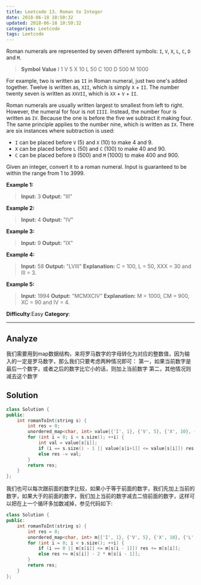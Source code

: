 ```yaml
---
title: Leetcode 13. Roman to Integer
date: 2018-06-18 10:50:32
updated: 2018-06-18 10:50:32
categories: Leetcode
tags: Leetcode
---
```


﻿Roman numerals are represented by seven different symbols: `I`,  `V`,  `X`,  `L`,  `C`,  `D`  and  `M`.

>**Symbol**       **Value**
I             1
V             5
X             10
L             50
C             100
D             500
M             1000

For example, two is written as  `II` in Roman numeral, just two one's added together. Twelve is written as,  `XII`, which is simply  `X`  +  `II`. The number twenty seven is written as  `XXVII`, which is  `XX`  +  `V`  +  `II`.

Roman numerals are usually written largest to smallest from left to right. However, the numeral for four is not  `IIII`. Instead, the number four is written as  `IV`. Because the one is before the five we subtract it making four. The same principle applies to the number nine, which is written as  `IX`. There are six instances where subtraction is used:

-   `I`  can be placed before  `V`  (5) and  `X`  (10) to make 4 and 9.
-   `X`  can be placed before  `L`  (50) and  `C`  (100) to make 40 and 90.
-   `C`  can be placed before  `D`  (500) and  `M`  (1000) to make 400 and 900.

Given an integer, convert it to a roman numeral. Input is guaranteed to be within the range from 1 to 3999.

**Example 1:**

>**Input:** 3
**Output:** "III"

**Example 2:**

>**Input:** 4
**Output:** "IV"

**Example 3:**

>**Input:** 9
**Output:** "IX"

**Example 4:**

>**Input:** 58
**Output:** "LVIII"
**Explanation:** C = 100, L = 50, XXX = 30 and III = 3.

**Example 5:**

>**Input:** 1994
**Output:** "MCMXCIV"
**Explanation:** M = 1000, CM = 900, XC = 90 and IV = 4.


**Difficulty**:Easy
**Category**:  
<!--more-->
*****

## Analyze
  
我们需要用到map数据结构，来将罗马数字的字母转化为对应的整数值，因为输入的一定是罗马数字，那么我们只要考虑两种情况即可：
第一，如果当前数字是最后一个数字，或者之后的数字比它小的话，则加上当前数字
第二，其他情况则减去这个数字
## Solution
```cpp
class Solution {
public:
    int romanToInt(string s) {
        int res = 0;
        unordered_map<char, int> value{{'I', 1}, {'V', 5}, {'X', 10}, {'L', 50}, {'C', 100}, {'D', 500}, {'M', 1000}};
        for (int i = 0; i < s.size(); ++i) {
            int val = value[s[i]];
            if (i == s.size() - 1 || value[s[i+1]] <= value[s[i]]) res += val;
            else res -= val;
        }
        return res;
    }
};
```

我们也可以每次跟前面的数字比较，如果小于等于前面的数字，我们先加上当前的数字，如果大于的前面的数字，我们加上当前的数字减去二倍前面的数字，这样可以把在上一个循环多加数减掉，参见代码如下:
```cpp
class Solution {
public:
    int romanToInt(string s) {
        int res = 0;
        unordered_map<char, int> m{{'I', 1}, {'V', 5}, {'X', 10}, {'L', 50}, {'C', 100}, {'D', 500}, {'M', 1000}};
        for (int i = 0; i < s.size(); ++i) {
            if (i == 0 || m[s[i]] <= m[s[i - 1]]) res += m[s[i]];
            else res += m[s[i]] - 2 * m[s[i - 1]];
        }
        return res;
    }
};
```
